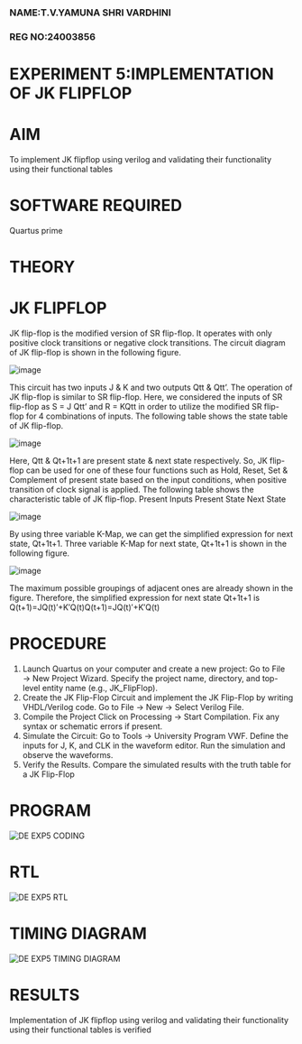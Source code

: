 ### NAME:T.V.YAMUNA SHRI VARDHINI
### REG NO:24003856
# EXPERIMENT 5:IMPLEMENTATION OF JK FLIPFLOP
# AIM
To implement  JK flipflop using verilog and validating their functionality using their functional tables

# SOFTWARE REQUIRED
Quartus prime

# THEORY

# JK FLIPFLOP

JK flip-flop is the modified version of SR flip-flop. It operates with only positive clock transitions or negative clock transitions. The circuit diagram of JK flip-flop is shown in the following figure.

![image](https://github.com/naavaneetha/JKFLIPFLOP-USING-IF-ELSE/assets/154305477/a649c30b-232b-4558-b188-fd6c09845180)

This circuit has two inputs J & K and two outputs Qtt & Qtt’. The operation of JK flip-flop is similar to SR flip-flop. Here, we considered the inputs of SR flip-flop as S = J Qtt’ and R = KQtt in order to utilize the modified SR flip-flop for 4 combinations of inputs. The following table shows the state table of JK flip-flop.

![image](https://github.com/naavaneetha/JKFLIPFLOP-USING-IF-ELSE/assets/154305477/c4360742-e8a8-4937-b089-c46c0433f9a3)

Here, Qtt & Qt+1t+1 are present state & next state respectively. So, JK flip-flop can be used for one of these four functions such as Hold, Reset, Set & Complement of present state based on the input conditions, when positive transition of clock signal is applied. The following table shows the characteristic table of JK flip-flop. Present Inputs Present State Next State

![image](https://github.com/naavaneetha/JKFLIPFLOP-USING-IF-ELSE/assets/154305477/6c275261-a6d5-4c37-a3a7-1e88ca11c4cd)

By using three variable K-Map, we can get the simplified expression for next state, Qt+1t+1. Three variable K-Map for next state, Qt+1t+1 is shown in the following figure.

![image](https://github.com/naavaneetha/JKFLIPFLOP-USING-IF-ELSE/assets/154305477/5174f41b-0ce0-4329-a372-6d1943ea6673)

The maximum possible groupings of adjacent ones are already shown in the figure. Therefore, the simplified expression for next state Qt+1t+1 is Q(t+1)=JQ(t)′+K′Q(t)Q(t+1)=JQ(t)′+K′Q(t)

# PROCEDURE
1. Launch Quartus on your computer and create a new project:
 Go to File → New Project Wizard.
 Specify the project name, directory, and top-level entity name (e.g., JK_FlipFlop).
 2. Create the JK Flip-Flop Circuit and implement the JK Flip-Flop by writing VHDL/Verilog code.
 Go to File → New → Select Verilog File.
 3. Compile the Project
 Click on Processing → Start Compilation.
 Fix any syntax or schematic errors if present.
 4. Simulate the Circuit:
 Go to Tools → University Program VWF.
 Define the inputs for J, K, and CLK in the waveform editor.
 Run the simulation and observe the waveforms.
 5. Verify the Results.
 Compare the simulated results with the truth table for a JK Flip-Flop

# PROGRAM
![DE EXP5 CODING](https://github.com/user-attachments/assets/10ef1815-ff8a-4d54-9db3-6d1ee69a776d)

# RTL
![DE EXP5 RTL](https://github.com/user-attachments/assets/878cf662-94ff-4459-b68e-fcd81f5b318b)

# TIMING DIAGRAM
![DE EXP5 TIMING DIAGRAM](https://github.com/user-attachments/assets/9753aa6f-3a69-46dc-83e2-958cc57dbf83)

# RESULTS
  Implementation of JK flipflop using verilog and validating their functionality using their functional
  tables is verified

